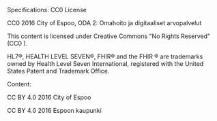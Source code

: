 
Specifications:
CC0 License

CC0 2016 City of Espoo, ODA 2: Omahoito ja digitaaliset arvopalvelut

This content is licensed under Creative Commons "No Rights Reserved" (CC0 ).

HL7®, HEALTH LEVEL SEVEN®, FHIR® and the FHIR ® are trademarks owned by Health Level Seven International, registered with the United States Patent and Trademark Office.

Content:

CC BY 4.0 2016 City of Espoo

CC BY 4.0 2016 Espoon kaupunki

